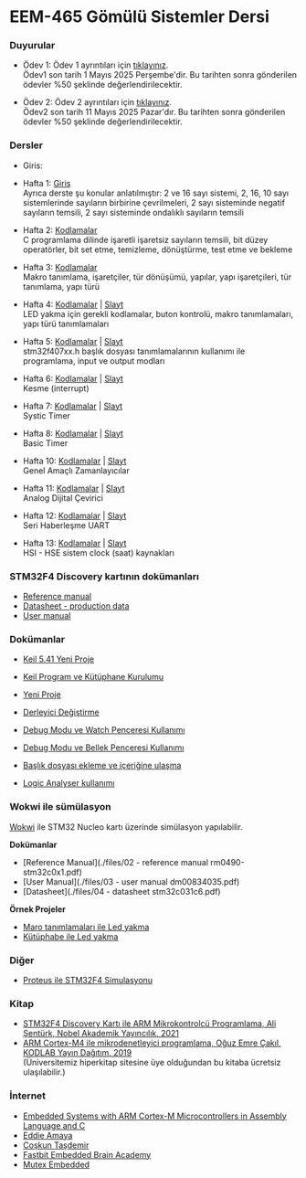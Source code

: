 # EEM-465 Gömülü Sistemler Dersi 


### Duyurular

- Ödev 1: Ödev 1 ayrıntıları için [tıklayınız](odevler/odev1.md).   
Ödev1 son tarih 1 Mayıs 2025 Perşembe'dir. Bu tarihten sonra gönderilen ödevler %50 şeklinde değerlendirilecektir.

- Ödev 2: Ödev 2 ayrıntıları için [tıklayınız](odevler/odev2.md).   
Ödev2 son tarih 11 Mayıs 2025 Pazar'dır. Bu tarihten sonra gönderilen ödevler %50 şeklinde değerlendirilecektir.



### Dersler 

- Giris: 

- Hafta 1: [Giriş](./dersler/01.md)  
Ayrıca derste şu konular anlatılmıştır: 2 ve 16 sayı sistemi, 2, 16, 10 sayı sistemlerinde sayıların birbirine çevrilmeleri, 2 sayı sisteminde negatif sayıların temsili, 2 sayı sisteminde ondalıklı sayıların temsili
- Hafta 2: [Kodlamalar](./dersler/02.md)   
C programlama dilinde işaretli işaretsiz sayıların temsili, bit düzey operatörler, bit set etme, temizleme, dönüştürme, test etme ve bekleme    
- Hafta 3: [Kodlamalar](./dersler/03.md)   
Makro tanımlama, işaretçiler, tür dönüşümü,  yapılar, yapı işaretçileri, tür tanımlama, yapı türü
- Hafta 4: [Kodlamalar](./dersler/04.md) | [Slayt](./dersler/04.pdf)   
LED yakma için gerekli kodlamalar, buton kontrolü, makro tanımlamaları, yapı türü tanımlamaları
- Hafta 5: [Kodlamalar](./dersler/05.md) | [Slayt](./dersler/05.pdf)   
stm32f407xx.h başlık dosyası tanımlamalarının kullanımı ile programlama, input ve output modları
- Hafta 6: [Kodlamalar](./dersler/06.md) | [Slayt](./dersler/06.pdf)   
Kesme (interrupt)
- Hafta 7: [Kodlamalar](./dersler/07.md) | [Slayt](./dersler/07.pdf)   
Systic Timer
- Hafta 8: [Kodlamalar](./dersler/08.md) | [Slayt](./dersler/08.pdf)   
Basic Timer
- Hafta 10: [Kodlamalar](./dersler/09.md) | [Slayt](./dersler/09.pdf)   
Genel Amaçlı Zamanlayıcılar
- Hafta 11: [Kodlamalar](./dersler/10.md) | [Slayt](./dersler/10.pdf)   
Analog Dijital Çevirici
- Hafta 12: [Kodlamalar](./dersler/11.md) | [Slayt](./dersler/11.pdf)   
Seri Haberleşme UART
- Hafta 13: [Kodlamalar](./dersler/12.md) | [Slayt](./dersler/12.pdf)   
HSI - HSE sistem clock (saat) kaynakları



### STM32F4 Discovery kartının dokümanları
- [Reference manual](https://github.com/asenturk/stm32f4/blob/master/Referanslar/01%20-%20RM0090%20Reference%20manual.pdf)
- [Datasheet - production data](https://github.com/asenturk/stm32f4/blob/master/Referanslar/02%20-%20STM32F407xx%20Datasheet%20-%20production%20data.pdf)
- [User manual](https://github.com/asenturk/stm32f4/blob/master/Referanslar/04%20-%20UM1472%20User%20manual.pdf)

### Dokümanlar
- [Keil 5.41 Yeni Proje](./files/01%20-%20keil5.41%20proje%20ayarlari.pdf)

- [Keil Program ve Kütüphane Kurulumu](https://github.com/asenturk/stm32f4/blob/master/Keil_uVision/01_program_ve_kutuphane_kurulumu.pdf)
- [Yeni Proje](https://github.com/asenturk/stm32f4/blob/master/Keil_uVision/09_proje_olu%C5%9Fturma.pdf)
- [Derleyici Değiştirme](https://github.com/asenturk/stm32f4/blob/master/Keil_uVision/04_derleyici_degistirme.pdf)
- [Debug Modu ve Watch Penceresi Kullanımı](https://github.com/asenturk/stm32f4/blob/master/Keil_uVision/05_debug_watch_penceresi.pdf)
- [Debug Modu ve Bellek Penceresi Kullanımı](https://github.com/asenturk/stm32f4/blob/master/Keil_uVision/07_bellek_veri_kontrolu.pdf)
- [Başlık dosyası ekleme ve içeriğine ulaşma](https://github.com/asenturk/stm32f4/blob/master/Keil_uVision/08_baslik_dosyalari.pdf)
- [Logic Analyser kullanımı](https://github.com/asenturk/stm32f4/blob/master/Keil_uVision/11_logic_analyser_kullanimi.pdf)


### Wokwi ile sümülasyon
[Wokwi](https://wokwi.com/) ile STM32 Nucleo kartı üzerinde simülasyon yapılabilir.

**Dokümanlar**
- [Reference Manual](./files/02 - reference manual rm0490-stm32c0x1.pdf)
- [User Manual](./files/03 - user manual dm00834035.pdf)
- [Datasheet](./files/04 - datasheet stm32c031c6.pdf)

**Örnek Projeler**
- [Maro tanımlamaları ile Led yakma](https://wokwi.com/projects/404114383258693633)
- [Kütüphabe ile Led yakma](https://wokwi.com/projects/404114181584997377)




### Diğer
- [Proteus ile STM32F4 Simulasyonu](https://www.youtube.com/watch?v=HrMIRMgGAh0)


### Kitap
- [STM32F4 Discovery Kartı ile ARM Mikrokontrolcü Programlama, Ali Şentürk, Nobel Akademik Yayıncılık, 2021](https://www.nobelyayin.com/stm32f4-discovery-karti-ile-arm-mikrokontrolcu-programlama-17271.html)
- [ARM Cortex-M4 ile mikrodenetleyici programlama, Oğuz Emre Çakıl, KODLAB Yayın Dağıtım, 2019](https://www.hiperkitap.com/arm-cortex-m4-ile-mikrodenetleyici-programlama)   
(Üniversitemiz hiperkitap sitesine üye olduğundan bu kitaba ücretsiz ulaşılabilir.)

### İnternet
- [Embedded Systems with ARM Cortex-M Microcontrollers in Assembly Language and C](https://www.youtube.com/channel/UCY0sQ9hpSR6yZobt1qOv6DA/videos)
- [Eddie Amaya](https://www.youtube.com/user/sdf3e33/featured)  
- [Coşkun Taşdemir](https://www.youtube.com/c/CoskunTasdemirKanal/featured)   
- [Fastbit Embedded Brain Academy](https://www.youtube.com/c/FastbitEmbeddedBrainAcademy/featured)
- [ Mutex Embedded](https://www.youtube.com/channel/UC-CuJ6qKst9-8Z-EXjoYK3Q)

<!-- - [Ders 1](./dersler/ders01.md)  
  İşaretli İşaretsiz sayılar, bit set etme, temizleme, dönüştürme, test etme ve bekleme

- [Ders 2](./dersler/ders02.md)  
  Makro işaretçiler, tür dönüşümü, tür tanımlama, yapılar ve yapı işaretçileri

- [Ders 3 kodlamalar](./dersler/ders03.md)   
  Struct Tür tanımlama ile bellek erişimi, işaretçilerin farklı kullanımları ile LED yakma-söndürme programları    
  [Ders 3 Slayt](./dersler/ders03.pdf)   
  STM32F4 Discovery kartının genel özellikleri, bellek haritası, RCC_AHB1 yazmacı GPIO Moder, IDR, ODR


- [Ders 4 kodlamalar](./dersler/ders04.md)   
  Yapı işaretçisi ile GPIO yazmaçlarına erişim, stm32f407xx.h dosyasında bulunan tanımların kullanımı
- [Ders 4 Slayt](./dersler/ders04.pdf)   
  GPIO push-pull, open drain,pull-up, pull-down modları

- [Ders 5 Slayt](./dersler/ders05.pdf)  [Ders 5 kodlamalar](./dersler/ders05.md)   
  SysTick Timer

- [Ders 6 Slayt](./dersler/ders06.pdf)  [Ders 6 kodlamalar](./dersler/ders06.md)   
  Harici kesmeler

- [Ders 7 Slayt](./dersler/ders07.pdf)  [Ders 7 kodlamalar](./dersler/ders07.md)   
  Basic Timers - Temel Zamanlayıcılar

- [Ders 8 Slayt](./dersler/ders08.pdf)  [Ders 8 kodlamalar](./dersler/ders08.md)   
  General Purpose Timers - Genel Amaçlı Zamanlayıcılar

- [Ders 9 Slayt](./dersler/ders09.pdf)  [Ders 9 kodlamalar](./dersler/ders09.md)   
  Analog Dijital Çevrici - ADC

- [Ders 10 Slayt](./dersler/ders10.pdf)  [Ders 10 kodlamalar](./dersler/ders10.md)   
  Evrensel Senkron Asenkron Alıcı Verici - USART

- [Ders 11 Slayt](./dersler/ders11.pdf)  [Ders 10 kodlamalar](./dersler/ders11.md)   
  Dahili ve harici çevrim kaynakları - HSI, HSE  



 -->